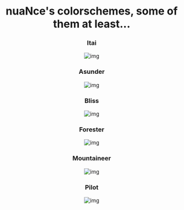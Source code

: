 <h1 align="center">nuaNce's colorschemes, some of them at least...</h1>

<h3 align="center">Itai</h1>

<p align="center"

![img](https://i.postimg.cc/tTVzSH7S/image.png)

</p>

<h3 align="center">Asunder</h1>

<p align="center"

![img](https://i.postimg.cc/zfCWFmsb/image.png)

</p>

<h3 align="center">Bliss</h1>

<p align="center"

![img](https://i.postimg.cc/HxmwqWw9/image.png)

</p>

<h3 align="center">Forester</h1>

<p align="center"

![img](https://i.postimg.cc/c4kcvSWd/image.png)

</p>

<h3 align="center">Mountaineer</h1>

<p align="center"

![img](https://i.postimg.cc/KcnV34px/image.png)

</p>

<h3 align="center">Pilot</h1>

<p align="center"

![img](https://i.postimg.cc/QN1LgfCL/image.png)

</p>

